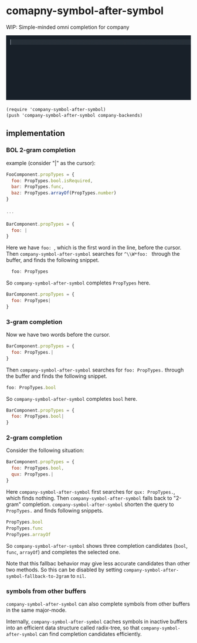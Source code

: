 # comapny-symbol-after-symbol

WIP: Simple-minded omni completion for company

![screencast](./screencast.gif)

``` emacs-lisp
(require 'company-symbol-after-symbol)
(push 'company-symbol-after-symbol company-backends)
```

## implementation
### BOL 2-gram completion

example (consider "|" as the cursor):

```javascript
FooComponent.propTypes = {
  foo: PropTypes.bool.isRequired,
  bar: PropTypes.func,
  baz: PropTypes.arrayOf(PropTypes.number)
}

...

BarComponent.propTypes = {
  foo: |
}
```

Here we have `foo: `, which is the first word in the line, before the
cursor. Then `company-symbol-after-symbol` searches for `^\\W*foo: `
through the buffer, and finds the following snippet.

```javascript
  foo: PropTypes
```

So `company-symbol-after-symbol` completes `PropTypes` here.

```javascript
BarComponent.propTypes = {
  foo: PropTypes|
}
```

### 3-gram completion

Now we have two words before the cursor.

```javascript
BarComponent.propTypes = {
  foo: PropTypes.|
}
```

Then `company-symbol-after-symbol` searches for `foo: PropTypes.`
through the buffer and finds the following snippet.

```javascript
foo: PropTypes.bool
```

So `company-symbol-after-symbol` completes `bool` here.

```javascript
BarComponent.propTypes = {
  foo: PropTypes.bool|
}
```

### 2-gram completion

Consider the following situation:

```javascript
BarComponent.propTypes = {
  foo: PropTypes.bool,
  qux: PropTypes.|
}
```

Here `company-symbol-after-symbol` first searches for `qux:
PropTypes.`, which finds nothing. Then `company-symbol-after-symbol`
falls back to "2-gram" completion. `company-symbol-after-symbol`
shorten the query to `PropTypes.` and finds following snippets.

```javascript
PropTypes.bool
PropTypes.func
PropTypes.arrayOf
```

So `company-symbol-after-symbol` shows three completion candidates
(`bool`, `func`, `arrayOf`) and completes the selected one.

Note that this fallbac behavior may give less accurate candidates than
other two methods. So this can be disabled by setting
`company-symbol-after-symbol-fallback-to-2gram` to `nil`.

### symbols from other buffers

`company-symbol-after-symbol` can also complete symbols from other
buffers in the same major-mode.

Internally, `company-symbol-after-symbol` caches symbols in inactive
buffers into an efficient data structure called radix-tree, so that
`company-symbol-after-symbol` can find completion candidates
efficiently.
